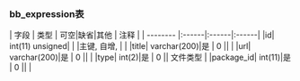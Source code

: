 ### bb_expression表
  
| 字段        | 类型 | 可空|缺省|其他  | 注释 |
| -------- |:------|:------|:------|
|id| int(11) unsigned| |   |主键, 自增, |  |
|title| varchar(200)|是 |  0 ||  |
|url| varchar(200)|是 |  0 ||  |
|type| int(2)|是 |  0 || 文件类型 |
|package_id| int(11)|是 |  0 ||  |
